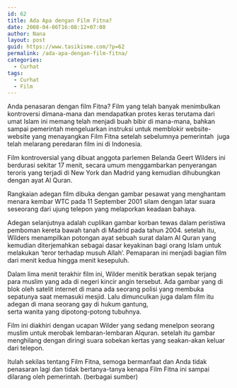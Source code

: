 ```yaml
---
id: 62
title: Ada Apa dengan Film Fitna?
date: 2008-04-06T16:08:12+07:00
author: Nana
layout: post
guid: https://www.tasikisme.com/?p=62
permalink: /ada-apa-dengan-film-fitna/
categories:
  - Curhat
tags:
  - Curhat
  - Film
---
```

Anda penasaran dengan film Fitna? Film yang telah banyak menimbulkan kontroversi dimana-mana dan mendapatkan protes keras terutama dari umat Islam ini memang telah menjadi buah bibir di mana-mana, bahkan sampai pemerintah mengeluarkan instruksi untuk memblokir website-website yang menayangkan Film Fitna setelah sebelumnya pemerintah  juga telah melarang peredaran film ini di Indonesia.

Film kontroversial yang dibuat anggota parlemen Belanda Geert Wilders ini berdurasi sekitar 17 menit, secara umum menggambarkan penyerangan teroris yang terjadi di New York dan Madrid yang kemudian dihubungkan dengan ayat Al Quran.

Rangkaian adegan film dibuka dengan gambar pesawat yang menghantam menara kembar WTC pada 11 September 2001 silam dengan latar suara seseorang dari ujung telepon yang melaporkan keadaan bahaya.

Adegan selanjutnya adalah cuplikan gambar korban tewas dalam peristiwa pemboman kereta bawah tanah di Madrid pada tahun 2004. setelah itu, Wilders menampilkan potongan ayat sebuah surat dalam Al Quran yang kemudian diterjemahkan sebagai dasar keyakinan bagi orang Islam untuk melakukan &#8216;teror terhadap musuh Allah&#8217;. Pemaparan ini menjadi bagian film dari menit kedua hingga menit kesepuluh.

Dalam lima menit terakhir film ini, Wilder menitik beratkan sepak terjang para muslim yang ada di negeri kincir angin tersebut. Ada gambar yang di blok oleh satelit internet di mana ada seorang polisi yang membuka sepatunya saat memasuki mesjid. Lalu dimunculkan juga dalam film itu adegan di mana seorang gay di hukum gantung,  
serta wanita yang dipotong-potong tubuhnya.

Film ini diakhiri dengan ucapan Wilder yang sedang menelpon seorang muslim untuk merobak lembaran-lembaran Alquran. setelah itu gambar menghilang dengan diringi suara sobekan kertas yang seakan-akan keluar dari telepon.

Itulah sekilas tentang Film Fitna, semoga bermanfaat dan Anda tidak penasaran lagi dan tidak bertanya-tanya kenapa Film Fitna ini sampai dilarang oleh pemerintah. (berbagai sumber)